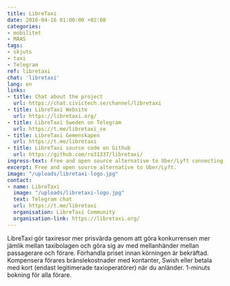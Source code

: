 ```yaml
---
title: LibreTaxi
date: 2016-04-16 01:00:00 +02:00
categories:
- mobilitet
- MAAS
tags:
- skjuts
- taxi
- Telegram
ref: libretaxi
chat: 'libretaxi'
lang: en
links:
- title: Chat about the project
  url: https://chat.civictech.se/channel/libretaxi
- title: LibreTaxi Website
  url: https://libretaxi.org/
- title: LibreTaxi Sweden on Telegram
  url: https://t.me/libretaxi_se
- title: LibreTaxi Gemenskapen
  url: https://t.me/libretaxi
- title: LibreTaxi source code on Github
  url: https://github.com/ro31337/libretaxi/
ingress-text: Free and open source alternative to Uber/Lyft connecting passengers and drivers.
excerpt: Free and open source alternative to Uber/Lyft.
image: "/uploads/libretaxi-logo.jpg"
contact:
- name: LibreTaxi
  image: "/uploads/libretaxi-logo.jpg"
  text: Telegram chat
  url: https://t.me/libretaxi
  organisation: LibreTaxi Community
  organisation-link: https://libretaxi.org/
---
```


LibreTaxi gör taxiresor mer prisvärda genom att göra konkurrensen mer jämlik mellan taxibolagen och göra sig av med mellanhänder mellan passagerare och förare. Förhandla priset innan körningen är bekräftad. Kompensera förares bränslekostnader med kontanter, Swish eller betala med kort (endast legitimerade taxioperatörer) när du anländer. 1-minuts bokning för alla förare.

